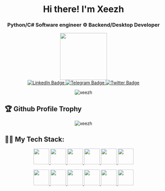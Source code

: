 <h1 align="center">Hi there! I'm Xeezh</h1>
<h3 align="center"> Python/C# Software engineer ⚙️ Backend/Desktop Developer</h3>
<div id="header" align="center">
  <img src="https://media.giphy.com/media/v1.Y2lkPTc5MGI3NjExZjgzazl4cTVwd2x2eHdvOWE5cWN4M3U4dHZraDM3cmJmenJ0OTkzcyZlcD12MV9pbnRlcm5hbF9naWZfYnlfaWQmY3Q9Zw/JqmupuTVZYaQX5s094/giphy.gif" width="150"/>
</div>
<div id="badges" align="center">
  <a href="your-linkedin-URL">
    <img src="https://img.shields.io/badge/LinkedIn-blue?style=for-the-badge&logo=linkedin&logoColor=white" alt="LinkedIn Badge"/>
  </a>
  <a href="https://t.me/xzh_links">
    <img src="https://img.shields.io/badge/Telegram-blue?logo=telegram&logoColor=white&style=for-the-badge" alt="Telegram Badge"/>
  </a>
  <a href="your-twitter-URL">
    <img src="https://img.shields.io/badge/Twitter-blue?style=for-the-badge&logo=twitter&logoColor=white" alt="Twitter Badge"/>
  </a>
</div>

<p align="center"> <img src="https://komarev.com/ghpvc/?username=xeezh&color=blueviolet&style=for-the-badge&abbreviated=true" alt="xeezh" /> </p>


<h2>🏆 Github Profile Trophy</h2>

<p align="center"> <img src="https://github-profile-trophy.vercel.app/?username=xeezh&rank=-?,-C&theme=apprentice&margin-w=15&column=3" alt="xeezh" /> </p>




<h2>👨‍💻 My Tech Stack:</h3>
<div align="center">
  <p>
    <a href="https://www.python.org/"> <img src="https://upload.wikimedia.org/wikipedia/commons/thumb/c/c3/Python-logo-notext.svg/935px-Python-logo-notext.svg.png" width="50" height="50" /> </a>
    <a href="https://learn.microsoft.com/ru-ru/dotnet/csharp/"> <img src="https://cdn.icon-icons.com/icons2/2415/PNG/512/csharp_plain_logo_icon_146577.png" width="50" height="50" /> </a>
    <a href="https://www.linux.org/"> <img src="https://pngimg.com/uploads/linux/linux_PNG1.png" width="50" height="50" /> </a>
    <a href="https://www.selenium.dev/"> <img src="https://www.svgrepo.com/show/473780/selenium.svg" width="50" height="50" /> </a>
    <a href="https://swagger.io/"> <img src="https://static-00.iconduck.com/assets.00/swagger-icon-1024x1024-09037v1r.png" width="50" height="50" /> </a>
    <a href="https://flask.palletsprojects.com/en/3.0.x/"> <img src="https://www.vectorlogo.zone/logos/pocoo_flask/pocoo_flask-icon.svg" width="50" height="50" /> </a>
  </p>
  <p>
    <a href="https://git-scm.com/"> <img src="https://git-scm.com/images/logos/downloads/Git-Icon-1788C.png" width="50" height="50" /> </a>
    <a href="https://learn.microsoft.com/ru-ru/dotnet/desktop/wpf/overview/?view=netdesktop-8.0"> <img src="https://files.virgool.io/upload/users/73758/posts/h00jjlau5epu/su6tl3vi8qct.png" width="50" height="50" /> </a>
    <a href="https://www.docker.com/"> <img src="https://wiki.hornbill.com/images/7/70/Docker_logo.png" width="50" height="50" /> </a>
    <a href="https://www.mysql.com/"> <img src="https://cdn.icon-icons.com/icons2/2389/PNG/512/mysql_logo_icon_145044.png" width="50" height="50" /> </a>
    <a href="https://www.qemu.org/"> <img src="https://repository-images.githubusercontent.com/632726151/dd59f66c-b9ed-4bc4-9cfc-3840e373b191" width="50" height="50" /> </a>
    <a href="https://www.postgresql.org/"> <img src="https://cdn.iconscout.com/icon/free/png-256/free-postgresql-8-1175119.png" width="50" height="50" /> </a>
  </p>
</div>
